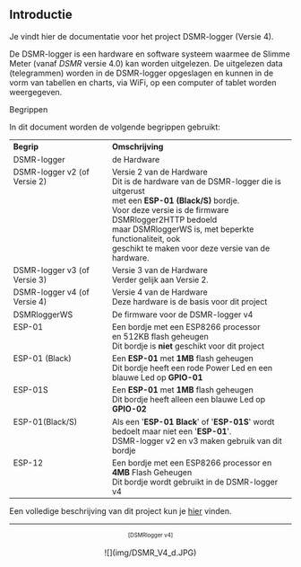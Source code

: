 ## Introductie

Je vindt hier de documentatie voor het project DSMR-logger (Versie 4).

De DSMR-logger is een hardware en software systeem waarmee de Slimme Meter 
(vanaf *DSMR* versie 4.0) kan worden uitgelezen. De uitgelezen data (telegrammen) 
worden in de DSMR-logger opgeslagen en kunnen in de vorm van tabellen en 
charts, via WiFi, op een computer of tablet worden weergegeven.

<div class="admonition note">
<p class="admonition-title">Begrippen</p>
In dit document worden de volgende begrippen gebruikt:
<table>
<tr><th align="left" width="35%">Begrip</th><th align="left">Omschrijving</th></tr>
<tr>
	<td style="vertical-align:top">DSMR-logger</td>
	<td>de Hardware</td>
</tr>
<tr>
	<td style="vertical-align:top">DSMR-logger v2 (of Versie&nbsp;2)</td>
	<td>Versie 2 van de Hardware
            <br>Dit is de hardware van de DSMR-logger die is uitgerust 
            <br>met een <b>ESP-01 (Black/S)</b> bordje.
	    <br>Voor deze versie is de firmware DSMRlogger2HTTP bedoeld
	    <br>maar DSMRloggerWS is, met beperkte functionaliteit, ook
	    <br>geschikt te maken voor deze versie van de hardware.
        </td>
</tr>
<tr>
	<td style="vertical-align:top">DSMR-logger v3 (of Versie 3)</td>
	<td>Versie 3 van de Hardware
	    <br>Verder gelijk aan Versie 2.
        </td>
</tr>
<tr>
	<td style="vertical-align:top">DSMR-logger v4 (of Versie 4)</td>
	<td>Versie 4 van de Hardware
	    <br>Deze hardware is de basis voor dit project
        </td>
</tr>
<tr>
	<td style="vertical-align:top">DSMRloggerWS</td>
	<td>De firmware voor de DSMR-logger v4</td></tr>
<tr>
	<td style="vertical-align:top">ESP-01</td>
	<td>Een bordje met een ESP8266 processor
	    <br>en 512KB flash geheugen
	    <br>Dit bordje is <b>niet</b> geschikt voor dit project
	</td>
</tr>
<tr>
	<td style="vertical-align:top">ESP-01 (Black)</td>
	<td>Een <b>ESP-01</b> met <b>1MB</b> flash geheugen
            <br>Dit bordje heeft een rode Power Led en een blauwe Led op <b>GPIO-01</b>
        </td>
</tr>
<tr>
	<td style="vertical-align:top">ESP-01S</td>
	<td>Een <b>ESP-01</b> met <b>1MB</b> flash geheugen
            <br>Dit bordje heeft alleen een blauwe Led op <b>GPIO-02</b>
        </td>
</tr>
<tr>
	<td style="vertical-align:top">ESP-01(Black/S)</td>
	<td>Als een '<b>ESP-01 Black</b>' of '<b>ESP-01S</b>' wordt bedoelt maar niet een '<b>ESP-01</b>'.
            <br>DSMR-logger v2 en v3 maken gebruik van dit bordje
        </td>
</tr>
<tr>
	<td style="vertical-align:top">ESP-12</td>
	<td>Een bordje met een ESP8266 processor en <b>4MB</b> Flash Geheugen
	    <br>Dit bordje wordt gebruikt in de DSMR-logger v4
	</td>
</tr>
</table>
</div>
Een volledige beschrijving van dit project kun je
<a href="https://willem.aandewiel.nl/index.php/2019/04/09/dsmr-logger-v4-slimme-meter-uitlezer/" target="_blank">
hier</a>
vinden.



<br>

---
<center  style="font-size: 70%">[DSMRlogger v4]</center><br>
<center>![](img/DSMR_V4_d.JPG)</center>

